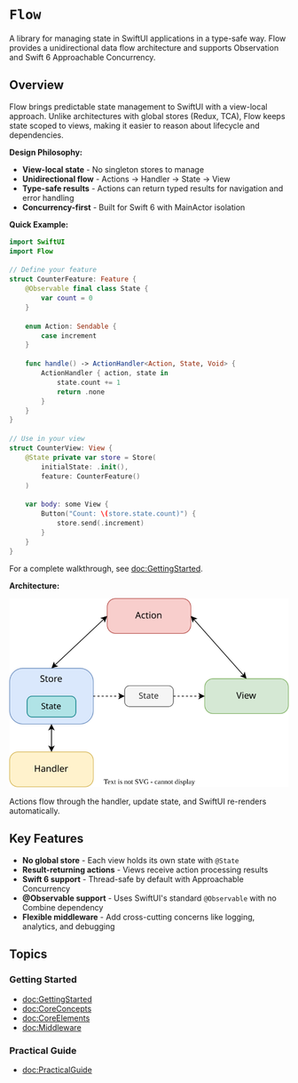 # ``Flow``

A library for managing state in SwiftUI applications in a type-safe way. Flow provides a unidirectional data flow architecture and supports Observation and Swift 6 Approachable Concurrency.

## Overview

Flow brings predictable state management to SwiftUI with a view-local approach. Unlike architectures with global stores (Redux, TCA), Flow keeps state scoped to views, making it easier to reason about lifecycle and dependencies.

**Design Philosophy:**
- **View-local state** - No singleton stores to manage
- **Unidirectional flow** - Actions → Handler → State → View
- **Type-safe results** - Actions can return typed results for navigation and error handling
- **Concurrency-first** - Built for Swift 6 with MainActor isolation

**Quick Example:**

```swift
import SwiftUI
import Flow

// Define your feature
struct CounterFeature: Feature {
    @Observable final class State {
        var count = 0
    }

    enum Action: Sendable {
        case increment
    }

    func handle() -> ActionHandler<Action, State, Void> {
        ActionHandler { action, state in
            state.count += 1
            return .none
        }
    }
}

// Use in your view
struct CounterView: View {
    @State private var store = Store(
        initialState: .init(),
        feature: CounterFeature()
    )

    var body: some View {
        Button("Count: \(store.state.count)") {
            store.send(.increment)
        }
    }
}
```

For a complete walkthrough, see <doc:GettingStarted>.

**Architecture:**

![Flow Architecture](flow-diagram.svg)

Actions flow through the handler, update state, and SwiftUI re-renders automatically.

## Key Features

- **No global store** - Each view holds its own state with `@State`
- **Result-returning actions** - Views receive action processing results
- **Swift 6 support** - Thread-safe by default with Approachable Concurrency
- **@Observable support** - Uses SwiftUI's standard `@Observable` with no Combine dependency
- **Flexible middleware** - Add cross-cutting concerns like logging, analytics, and debugging

## Topics

### Getting Started

- <doc:GettingStarted>
- <doc:CoreConcepts>
- <doc:CoreElements>
- <doc:Middleware>

### Practical Guide

- <doc:PracticalGuide>
